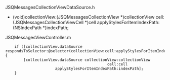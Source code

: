 JSQMessagesCollectionViewDataSource.h

- (void)collectionView:(JSQMessagesCollectionView *)collectionView cell:(JSQMessagesCollectionViewCell *)cell applyStylesForItemIndexPath:(NSIndexPath *)indexPath;

JSQMessagesViewController.m

        if ([collectionView.dataSource respondsToSelector:@selector(collectionView:cell:applyStylesForItemIndexPath:)]) {
            [collectionView.dataSource collectionView:collectionView
                                                 cell:cell
                          applyStylesForItemIndexPath:indexPath];
        }
